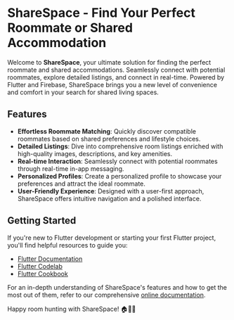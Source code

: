 # ShareSpace - Find Your Perfect Roommate or Shared Accommodation

Welcome to **ShareSpace**, your ultimate solution for finding the perfect roommate and shared accommodations. Seamlessly connect with potential roommates, explore detailed listings, and connect in real-time. Powered by Flutter and Firebase, ShareSpace brings you a new level of convenience and comfort in your search for shared living spaces.

## Features

- **Effortless Roommate Matching**: Quickly discover compatible roommates based on shared preferences and lifestyle choices.
- **Detailed Listings**: Dive into comprehensive room listings enriched with high-quality images, descriptions, and key amenities.
- **Real-time Interaction**: Seamlessly connect with potential roommates through real-time in-app messaging.
- **Personalized Profiles**: Create a personalized profile to showcase your preferences and attract the ideal roommate.
- **User-Friendly Experience**: Designed with a user-first approach, ShareSpace offers intuitive navigation and a polished interface.

## Getting Started

If you're new to Flutter development or starting your first Flutter project, you'll find helpful resources to guide you:

- [Flutter Documentation](https://docs.flutter.dev/)
- [Flutter Codelab](https://docs.flutter.dev/get-started/codelab)
- [Flutter Cookbook](https://docs.flutter.dev/cookbook)

For an in-depth understanding of ShareSpace's features and how to get the most out of them, refer to our comprehensive [online documentation](https://docs.sharespaceapp.com/).

Happy room hunting with ShareSpace! 🏠🤝🌟
